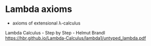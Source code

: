 # Lambda axioms

* axioms of extensional λ-calculus

Lambda Calculus - Step by Step - Helmut Brandl
https://hbr.github.io/Lambda-Calculus/lambda1/untyped_lambda.pdf

